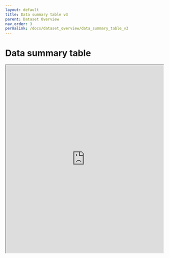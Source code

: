 ```yaml
---
layout: default
title: Data summary table v3
parent: Dataset Overview
nav_order: 3
permalink: /docs/dataset_overview/data_summary_table_v3
---
```


# Data summary table

<!DOCTYPE html>
<html lang="en">
<head>
  <meta charset="UTF-8">
  <meta name="viewport" content="width=device-width, initial-scale=1.0">
  <title>PDF Viewer</title>
</head>
<body>
  <iframe src="https://bhfdsc.github.io/documentation/assets/images/Dataset_summary_table_20240930.pdf" width="100%" height="600px"></iframe>
</body>
</html>
